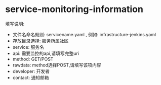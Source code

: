 # service-monitoring-information
填写说明:  
   + 文件名命名规则: servicename.yaml , 例如: infrastructure-jenkins.yaml  
   + 存放目录选择: 服务所属社区  
   + service: 服务名  
   + api: 需要监控的api,请填写完整uri  
   + method: GET/POST  
   + rawdata: method选择POST,请填写该项内容  
   + developer: 开发者  
   + contact: 通知邮箱  
